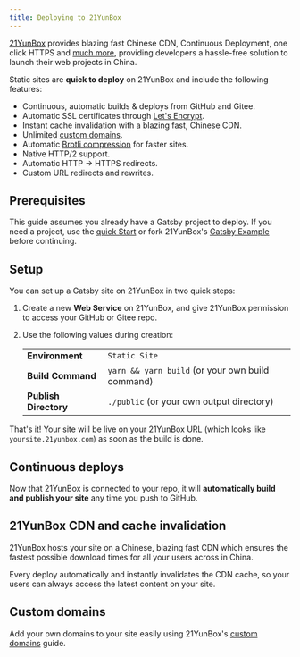 ```yaml
---
title: Deploying to 21YunBox
---
```


[21YunBox](https://www.21yunbox.com) provides blazing fast Chinese CDN, Continuous Deployment, one click HTTPS and [much more](https://www.21yunbox.com/docs/v2/index.html), providing developers a hassle-free solution to launch their web projects in China.

Static sites are **quick to deploy** on 21YunBox and include the following features:

- Continuous, automatic builds & deploys from GitHub and Gitee.
- Automatic SSL certificates through [Let's Encrypt](https://letsencrypt.org).
- Instant cache invalidation with a blazing fast, Chinese CDN.
- Unlimited [custom domains](https://www.21yunbox.com/docs/v2/custom-domains.html).
- Automatic [Brotli compression](https://en.wikipedia.org/wiki/Brotli) for faster sites.
- Native HTTP/2 support.
- Automatic HTTP → HTTPS redirects.
- Custom URL redirects and rewrites.

## Prerequisites

This guide assumes you already have a Gatsby project to deploy. If you need a project, use the [quick Start](/docs/quick-start) or fork 21YunBox's [Gatsby Example](https://github.com/tobyglei/gatsby) before continuing.

## Setup

You can set up a Gatsby site on 21YunBox in two quick steps:

1. Create a new **Web Service** on 21YunBox, and give 21YunBox permission to access your GitHub or Gitee repo.
2. Use the following values during creation:

   |                       |                                                  |
   | --------------------- | ------------------------------------------------ |
   | **Environment**       | `Static Site`                                    |
   | **Build Command**     | `yarn && yarn build` (or your own build command) |
   | **Publish Directory** | `./public` (or your own output directory)        |

That's it! Your site will be live on your 21YunBox URL (which looks like `yoursite.21yunbox.com`) as soon as the build is done.

## Continuous deploys

Now that 21YunBox is connected to your repo, it will **automatically build and publish your site** any time you push to GitHub.

## 21YunBox CDN and cache invalidation

21YunBox hosts your site on a Chinese, blazing fast CDN which ensures the fastest possible download times for all your users across in China.

Every deploy automatically and instantly invalidates the CDN cache, so your users can always access the latest content on your site.

## Custom domains

Add your own domains to your site easily using 21YunBox's [custom domains](https://www.21yunbox.com/docs/v2/custom-domains.html) guide.
